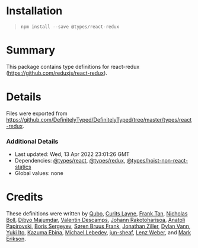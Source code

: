 # Installation
> `npm install --save @types/react-redux`

# Summary
This package contains type definitions for react-redux (https://github.com/reduxjs/react-redux).

# Details
Files were exported from https://github.com/DefinitelyTyped/DefinitelyTyped/tree/master/types/react-redux.

### Additional Details
 * Last updated: Wed, 13 Apr 2022 23:01:26 GMT
 * Dependencies: [@types/react](https://npmjs.com/package/@types/react), [@types/redux](https://npmjs.com/package/@types/redux), [@types/hoist-non-react-statics](https://npmjs.com/package/@types/hoist-non-react-statics)
 * Global values: none

# Credits
These definitions were written by [Qubo](https://github.com/tkqubo), [Curits Layne](https://github.com/clayne11), [Frank Tan](https://github.com/tansongyang), [Nicholas Boll](https://github.com/nicholasboll), [Dibyo Majumdar](https://github.com/mdibyo), [Valentin Descamps](https://github.com/val1984), [Johann Rakotoharisoa](https://github.com/jrakotoharisoa), [Anatoli Papirovski](https://github.com/apapirovski), [Boris Sergeyev](https://github.com/surgeboris), [Søren Bruus Frank](https://github.com/soerenbf), [Jonathan Ziller](https://github.com/mrwolfz), [Dylan Vann](https://github.com/dylanvann), [Yuki Ito](https://github.com/Lazyuki), [Kazuma Ebina](https://github.com/kazuma1989), [Michael Lebedev](https://github.com/megazazik), [jun-sheaf](https://github.com/jun-sheaf), [Lenz Weber](https://github.com/phryneas), and [Mark Erikson](https://github.com/markerikson).
